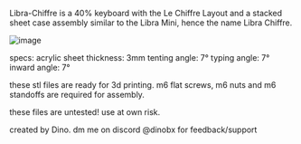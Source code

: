 Libra-Chiffre is a 40% keyboard with the Le Chiffre Layout and a stacked sheet case assembly similar to the Libra Mini, hence the name Libra Chiffre.

![image](https://github.com/Chochigum/Libra-Chiffre/assets/150053436/2cad1024-0bdb-4a47-a47b-89abb1dd07cc)

specs:
acrylic sheet thickness: 3mm
tenting angle: 7°
typing angle: 7°
inward angle: 7°

these stl files are ready for 3d printing.
m6 flat screws, m6 nuts and m6 standoffs are required for assembly.

these files are untested! use at own risk.

created by Dino. dm me on discord @dinobx for feedback/support
